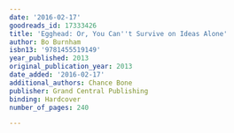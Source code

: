 ```yaml
---
date: '2016-02-17'
goodreads_id: 17333426
title: 'Egghead: Or, You Can''t Survive on Ideas Alone'
author: Bo Burnham
isbn13: '9781455519149'
year_published: 2013
original_publication_year: 2013
date_added: '2016-02-17'
additional_authors: Chance Bone
publisher: Grand Central Publishing
binding: Hardcover
number_of_pages: 240

---
```

